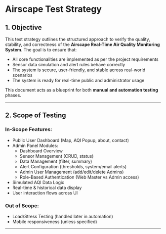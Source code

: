 # Airscape Test Strategy



## 1. Objective

This test strategy outlines the structured approach to verify the quality, stability, and correctness of the **Airscape Real-Time Air Quality Monitoring System**. The goal is to ensure that:
- All core functionalities are implemented as per the project requirements
- Sensor data simulation and alert rules behave correctly
- The system is secure, user-friendly, and stable across real-world scenarios
- The system is ready for real-time public and administrator usage

This document acts as a blueprint for both **manual and automation testing** phases.

---

## 2. Scope of Testing

### In-Scope Features:
- Public User Dashboard (Map, AQI Popup, about, contact)
- Admin Panel Modules:
  - Dashboard Overview
  - Sensor Management (CRUD, status)
  - Data Management (filter, summary)
  - Alert Configuration (thresholds, system/email alerts)
  - Admin User Management (add/edit/delete Admins)
  - Role-Based Authentication (Web Master vs Admin access)
- Simulated AQI Data Logic
- Real-time & historical data display
- User interaction flows across UI

### Out of Scope:
- Load/Stress Testing (handled later in automation)
- Mobile responsiveness (unless specified)

---
